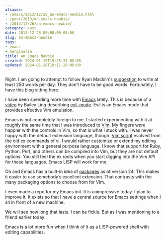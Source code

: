 ```yaml
---
aliases:
- /emacs/2013/12/26_an-emacs-newbie.html
- /post/2013/an-emacs-newbie/
- /2013/12/26/an-emacs-newbie/
category: post
date: 2013-12-26 00:00:00-08:00
slug: an-emacs-newbie
tags:
- emacs
- marginalia
title: An Emacs Newbie
created: 2024-01-15T15:25:31-08:00
updated: 2024-01-26T10:11:20-08:00
---
```


Right. I am going to attempt to follow Ryan Macklin's [suggestion](http://ryanmacklin.com/2013/12/getting-back-on-the-creative-horse/) to write  at least 250 words per day. They don’t have to be good words. Fortunately, I have this blog sitting here.

I have been spending more time with [Emacs](../../../card/Emacs.md) lately. This is because of a [video](http://bling.github.io/blog/2013/10/16/emacs-as-my-leader-evil-mode/) by Bailey Ling describing [evil-mode](http://www.emacswiki.org/emacs/Evil). Evil is an Emacs mode that provides effective Vim emulation.

Emacs is not completely foreign to me. I started experimenting with it at roughly the same time that I was introduced to [Vim](../../../card/Vim.md). My fingers were happier with the controls in Vim, so that is what I stuck with. I was never happy with the default extension language, though. [Vim script](http://vimdoc.sourceforge.net/htmldoc/usr_41.html) evolved from the old ex commands of vi. I would rather customize or extend my editing environment with a general purpose language. I know that support for Ruby, Python, Perl, and others can be compiled into Vim, but they are not default options. You still feel the ex roots when you start digging into the Vim API for these languages. Emacs LISP will work for me.

Oh and Emacs has a built-in idea of [packages](http://www.emacswiki.org/emacs/ELPA) as of version 24. This makes it easier to use somebody’s excellent extension. That contrasts with the many packaging options to choose from for Vim.

I even made a repo for my Emacs init. It is unimpressive today. I plan to improve it. It exists so that I have a central source for Emacs settings when I sit in front of a new machine.

We will see how long that lasts. I can be fickle. But as I was mentioning to a friend earlier today:

Emacs is a lot more fun when I think of it as a LISP-powered shell with  editing capabilities.
